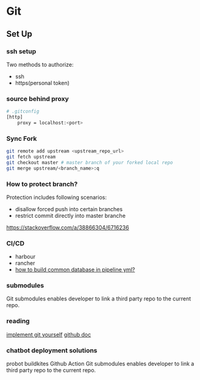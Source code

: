 # Git

## Set Up

### ssh setup

Two methods to authorize:
- ssh
- https(personal token)

### source behind proxy

```bash
# .gitconfig
[http]
    proxy = localhost:<port>
```

### Sync Fork

```bash
git remote add upstream <upstream_repo_url>
git fetch upstream
git checkout master # master branch of your forked local repo
git merge upstream/<branch_name>:q

```

### How to protect branch?

Protection includes following scenarios:
- disallow forced push into certain branches
- restrict commit directly into master branche

https://stackoverflow.com/a/38866304/6716236

### CI/CD

- harbour
- rancher
- [how to build common database in pipeline yml?](https://confluence.atlassian.com/bitbucket/how-to-run-common-databases-in-bitbucket-pipelines-891130454.html
)

### submodules
Git submodules enables developer to link a third party repo to the current repo.

### reading
[implement git yourself](https://wyag.thb.lt/)
[github doc](https://help.github.com/en/github/using-git/caching-your-github-password-in-git)

### chatbot deployment solutions
probot
buildkites
Github Action
Git submodules enables developer to link a third party repo to the current repo.

